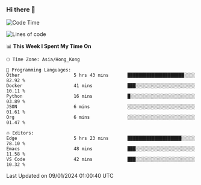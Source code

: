 ### Hi there 👋

<!--
**nicehiro/nicehiro** is a ✨ _special_ ✨ repository because its `README.md` (this file) appears on your GitHub profile.

Here are some ideas to get you started:

- 🔭 I’m currently working on ...
- 🌱 I’m currently learning ...
- 👯 I’m looking to collaborate on ...
- 🤔 I’m looking for help with ...
- 💬 Ask me about ...
- 📫 How to reach me: ...
- 😄 Pronouns: ...
- ⚡ Fun fact: ...
-->

<!--START_SECTION:waka-->
![Code Time](http://img.shields.io/badge/Code%20Time-189%20hrs%208%20mins-blue)

![Lines of code](https://img.shields.io/badge/From%20Hello%20World%20I%27ve%20Written-2.6%20million%20lines%20of%20code-blue)

📊 **This Week I Spent My Time On** 

```text
🕑︎ Time Zone: Asia/Hong_Kong

💬 Programming Languages: 
Other                    5 hrs 43 mins       █████████████████████░░░░   82.92 % 
Docker                   41 mins             ███░░░░░░░░░░░░░░░░░░░░░░   10.11 % 
Python                   16 mins             █░░░░░░░░░░░░░░░░░░░░░░░░   03.89 % 
JSON                     6 mins              ░░░░░░░░░░░░░░░░░░░░░░░░░   01.61 % 
Org                      6 mins              ░░░░░░░░░░░░░░░░░░░░░░░░░   01.47 % 

🔥 Editors: 
Edge                     5 hrs 23 mins       ████████████████████░░░░░   78.10 % 
Emacs                    48 mins             ███░░░░░░░░░░░░░░░░░░░░░░   11.58 % 
VS Code                  42 mins             ███░░░░░░░░░░░░░░░░░░░░░░   10.32 % 
```


 Last Updated on 09/01/2024 01:00:40 UTC
<!--END_SECTION:waka-->
